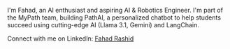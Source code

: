 I'm Fahad, an AI enthusiast and aspiring AI & Robotics Engineer.  I'm part of the MyPath team, building PathAI, a personalized chatbot to help students succeed using cutting-edge AI (Llama 3.1, Gemini) and LangChain.

Connect with me on LinkedIn: [Fahad Rashid](https://www.linkedin.com/in/fahad-rashid-6a45b2274)